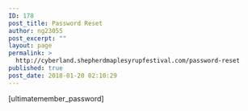 ```yaml
---
ID: 178
post_title: Password Reset
author: ng23055
post_excerpt: ""
layout: page
permalink: >
  http://cyberland.shepherdmaplesyrupfestival.com/password-reset
published: true
post_date: 2018-01-20 02:10:29
---
```

[ultimatemember_password]
